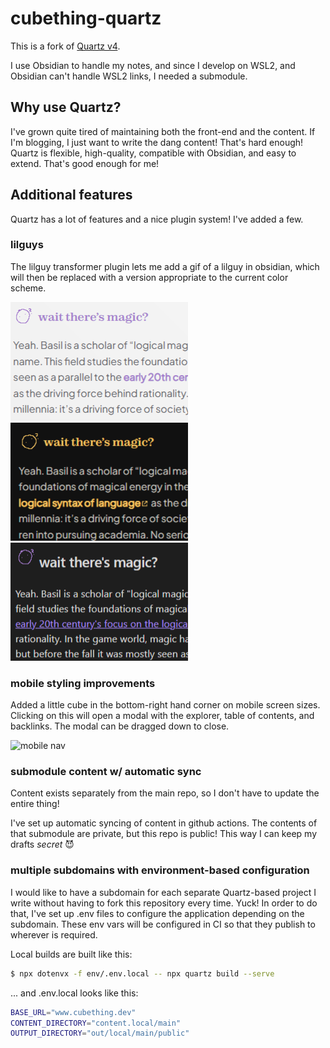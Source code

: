 # cubething-quartz

This is a fork of [Quartz v4](https://quartz.jzhao.xyz).

I use Obsidian to handle my notes, and since I develop on WSL2, and Obsidian can't handle WSL2 links, I needed a submodule.

## Why use Quartz?

I've grown quite tired of maintaining both the front-end and the content. If I'm blogging, I just want to write the dang content! That's hard enough! Quartz is flexible, high-quality, compatible with Obsidian, and easy to extend. That's good enough for me!

## Additional features

Quartz has a lot of features and a nice plugin system! I've added a few.

### lilguys

The lilguy transformer plugin lets me add a gif of a lilguy in obsidian, which will then be replaced with a version appropriate to the current color scheme.

![lilguy online (light mode)](./.readme/lilguy-online-light.png "lilguy online (light mode)")
![lilguy online (dark mode)](./.readme/lilguy-online.png "lilguy online (dark mode)")
![lilguy obsidian](./.readme/lilguy-obsidian.png "lilguy in obsidian")

### mobile styling improvements

Added a little cube in the bottom-right hand corner on mobile screen sizes. Clicking on this will open a modal with the explorer, table of contents, and backlinks. The modal can be dragged down to close.

![mobile nav](./.readme/mobile-nav.gif "mobile nav example")

### submodule content w/ automatic sync

Content exists separately from the main repo, so I don't have to update the entire thing!

I've set up automatic syncing of content in github actions. The contents of that submodule are private, but this repo is public! This way I can keep my drafts _secret_ 😈

### multiple subdomains with environment-based configuration

I would like to have a subdomain for each separate Quartz-based project I write without having to fork this repository every time. Yuck! In order to do that, I've set up .env files to configure the application depending on the subdomain. These env vars will be configured in CI so that they publish to wherever is required.

Local builds are built like this:

```sh
$ npx dotenvx -f env/.env.local -- npx quartz build --serve
```

... and .env.local looks like this:

```sh
BASE_URL="www.cubething.dev"
CONTENT_DIRECTORY="content.local/main"
OUTPUT_DIRECTORY="out/local/main/public"
```
